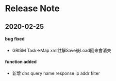 # Release Note
## 2020-02-25
#### bug fixed
* GRISM Task->Map xml註解Save後Load回來會消失
#### function added
* 新增 dns query name response ip addr filter
